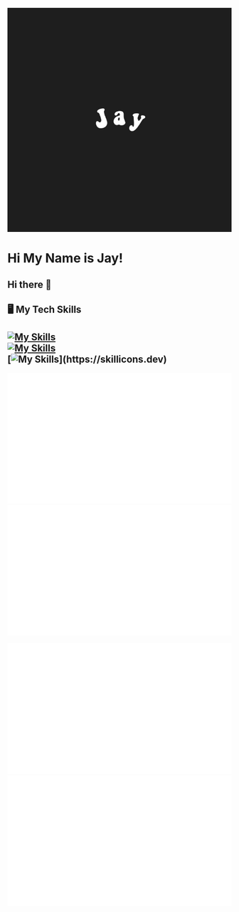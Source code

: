  ![Tux, the Linux mascot](/jay.jpng)

# Hi My Name is Jay!
## Hi there 👋

<!--
**digitaldna01/digitaldna01** is a ✨ _special_ ✨ repository because its `README.md` (this file) appears on your GitHub profile.

Here are some ideas to get you started:

- 🔭 I’m currently working on ...
- 🌱 I’m currently learning ...
- 👯 I’m looking to collaborate on ...
- 🤔 I’m looking for help with ...
- 💬 Ask me about ...
- 📫 How to reach me: ...
- 😄 Pronouns: ...
- ⚡ Fun fact: ...
-->
## 🖥️ My Tech Skills 
[![My Skills](https://skillicons.dev/icons?i=c,python,julia,r,java,matlab,kotlin,mysql,html,css,javascript)](https://skillicons.dev)\
[![My Skills](https://skillicons.dev/icons?i=react,tensorflow,pytorch,sklearn,opencv,docker,flask,django)](https://skillicons.dev)\
[![My Skills](https://skillicons.dev/icons?i=aws,linux,azure,figma,sketchup,ps,ai,latex,)](https://skillicons.dev)
---
![](https://raw.githubusercontent.com/digitaldna01/github-stats/master/generated/overview.svg#gh-dark-mode-only)
![](https://raw.githubusercontent.com/digitaldna01/github-stats/master/generated/languages.svg#gh-dark-mode-only)

![](https://raw.githubusercontent.com/digitaldna01/github-stats/master/generated/overview.svg#gh-light-mode-only)
![](https://raw.githubusercontent.com/digitaldna01/github-stats/master/generated/languages.svg#gh-light-mode-only)
